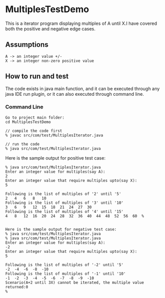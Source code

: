 # MultiplesTestDemo

This is a iterator program displaying multiples of A until X.I have covered both the positive and negative edge cases.

## Assumptions
```shell
A -> an integer value +/- 
X -> an integer non-zero positive value
```


## How to run and test
The code exists in java main function, and it can be executed through any java IDE run plugin, or it can also executed 
through command line.

### Command Line
```shell
Go to project main folder:
cd MultiplesTestDemo

// compile the code first
% javac src/com/test/MultiplesIterator.java

// run the code
% java src/com/test/MultiplesIterator.java
```


Here is the sample output for positive test case:
```shell
% java src/com/test/MultiplesIterator.java
Enter an integer value for multiples(say A):
2
Enter an integer value that require multiples upto(say X):
5

Following is the list of multiples of '2' until '5'
2	4	6	8	10	
Following is the list of multiples of '3' until '10'
3	6	9	12	15	18	21	24	27	30	
Following is the list of multiples of '4' until '15'
4	8	12	16	20	24	28	32	36	40	44	48	52	56	60	%     
                                                                                                                

Here is the sample output for negative test case:
% java src/com/test/MultiplesIterator.java                                                                                            % java src/com/test/MultiplesIterator.java
Enter an integer value for multiples(say A):
-2
Enter an integer value that require multiples upto(say X):
5

Following is the list of multiples of '-2' until '5'
-2	-4	-6	-8	-10	
Following is the list of multiples of '-1' until '10'
-1	-2	-3	-4	-5	-6	-7	-8	-9	-10	
Scenario(A+2 until 3X) cannot be iterated, the multiple value returned:0
% 

```
